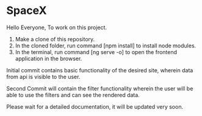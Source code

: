 # SpaceX

Hello Everyone, 
To work on this project.
1. Make a clone of this repository.
2. In the cloned folder, run command [npm install] to install node modules.
3. In the terminal, run command [ng serve -o] to open the frontend application in the browser.

Initial commit contains basic functionality of the desired site, wherein data from api is visible to the user.

Second Commit will contain the filter functionality wherein the user will be able to use the filters and can see the rendered data.

Please wait for a detailed documentation, it will be updated very soon.